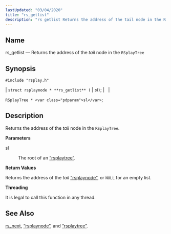 ```yaml
---
lastUpdated: "03/04/2020"
title: "rs_getlist"
description: "rs getlist Returns the address of the tail node in the R Splay Tree struct rsplaynode rs getlist sl R Splay Tree sl Returns the address of the tail node in the R Splay Tree sl The root of an Section 68 69 rsplaytree Returns the address of the tail..."
---
```


<a name="apis.rs_getlist"></a> 
## Name

rs_getlist — Returns the address of the *tail* node in the `RSplayTree`

## Synopsis

`#include "rsplay.h"`

| `struct rsplaynode * **rs_getlist** (` | <var class="pdparam">sl</var>`)`; |   |

`RSplayTree * <var class="pdparam">sl</var>`;<a name="idp64212368"></a> 
## Description

Returns the address of the *tail* node in the `RSplayTree`.

**<a name="idp64214464"></a> Parameters**

<dl class="variablelist">

<dt>sl</dt>

<dd>

The root of an [“rsplaytree”](/momentum/3/3-api/structs-rsplaytree).

</dd>

</dl>

**<a name="idp64217728"></a> Return Values**

Returns the address of the *tail* [“rsplaynode”](/momentum/3/3-api/structs-rsplaynode), or `NULL` for an empty list.

**<a name="idp64220112"></a> Threading**

It is legal to call this function in any thread.

<a name="idp64221216"></a> 
## See Also

[rs_next](/momentum/3/3-api/apis-rs-next), [“rsplaynode”](/momentum/3/3-api/structs-rsplaynode), and [“rsplaytree”](/momentum/3/3-api/structs-rsplaytree).